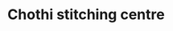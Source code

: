 ---
title: "Chothi stitching centre"
url: /thiruvananthapuram/chothi-stitching-centre/
shop: Schneiderei
---